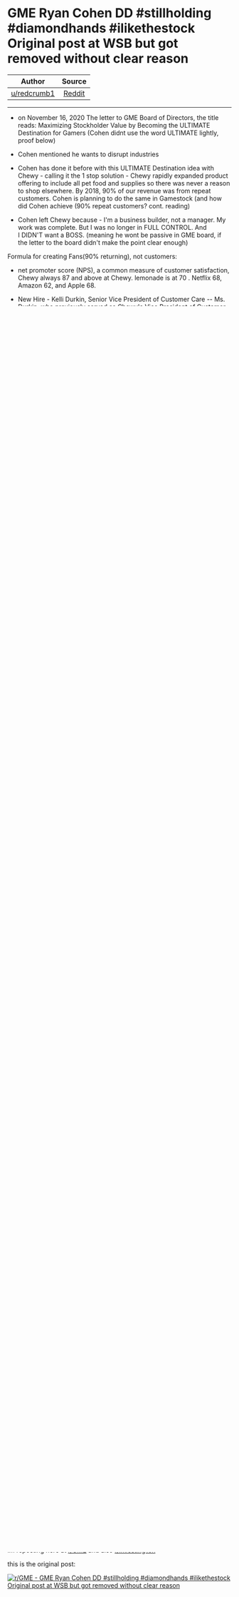 GME Ryan Cohen DD #stillholding #diamondhands #ilikethestock Original post at WSB but got removed without clear reason
======================================================================================================================

| Author       | Source       | 
| :-------------: |:-------------:|
| [u/redcrumb1](https://www.reddit.com/user/redcrumb1/)| [Reddit](https://www.reddit.com/r/GME/comments/li35oi/gme_ryan_cohen_dd_stillholding_diamondhands/) | 

---

-   on November 16, 2020 The letter to GME Board of Directors, the title reads: Maximizing Stockholder Value by Becoming the ULTIMATE Destination for Gamers (Cohen didnt use the word ULTIMATE lightly, proof below)

-   Cohen mentioned he wants to disrupt industries

-   Cohen has done it before with this ULTIMATE Destination idea with Chewy - calling it the 1 stop solution - Chewy rapidly expanded product offering to include all pet food and supplies so there was never a reason to shop elsewhere. By 2018, 90% of our revenue was from repeat customers. Cohen is planning to do the same in Gamestock (and how did Cohen achieve (90% repeat customers? cont. reading)

-   Cohen left Chewy because - I'm a business builder, not a manager. My work was complete. But I was no longer in FULL CONTROL. And I DIDN'T want a BOSS. (meaning he wont be passive in GME board, if the letter to the board didn't make the point clear enough)

Formula for creating Fans(90% returning), not customers:

-   net promoter score (NPS), a common measure of customer satisfaction, Chewy always 87 and above at Chewy. lemonade is at 70 . Netflix 68, Amazon 62, and Apple 68.

-   New Hire - Kelli Durkin, Senior Vice President of Customer Care -- Ms. Durkin, who previously served as Chewy's Vice President of Customer Service, has a start date at GME of March 1, 2021.

-   - handwritten holiday cards

-   - Our customers would send us photos of their pets all the time. We hired artists to turn those photos into personalized portraits of their pets, which we sent to our customers. These are high-quality drawings, something you'd want to hang in your bedroom. Today, thousands of those portraits get shipped out every month.

-   - flowers when their animals pass away.

-   - A 24-hour customer service line promises to answer any call within six seconds.

-   - And, yes, the customer is always right.

-   - If they needed something faster than we could ship it, like that day, we told them to go to a local store and buy it and we'd reimburse them

-   - fairly common to see calls with customers go on for 4 hours. That was a good thing because we knew that meant someone was happy. Who can argue for four hours?

-   This created Fans, just like Apple/Tesla - Fans tell all their friends and family - When people shop at Chewy, they really understand we care about them, we care about their pets, and they want to tell all their friends and family." " i don't know too many businesses that ended up not being successful when they did a really good job at delighting their customers."

Hiring

-   Will hire the best people and delegate into their areas of expertise. (proven by recent hires)

-   We hired for passion. Many people quit stable jobs and relocated with their families from across the country to join us. It was a tremendous sacrifice that we never took lightly. (only 2% write back in linkedin)

-   New Hire - Josh Krueger, Vice President of Fulfillment -- Mr. Krueger, who previously held senior fulfillment roles at Amazon, Walmart, and QVC, has a start date of March 1, 2021. In his new role, Mr. Krueger will oversee the management of e-commerce fulfillment centers.

-   New Hire - Matt Francis to the newly-created role of Chief Technology Officer. Mr. Francis has a start date of February 15, 2021. Engineering Leader at Amazon Web Services. responsible for overseeing e-commerce and technology functions.

Mindset

-   Prioritized long term growth over short term profitability (just like tsla, amzn, turning GME into a growth stock, so a ps ratio of 1 is just crazy cheap now)

-   Aims for Hypergrowth

-   Move fast - In just 3 months we built a website, found a distributor and partnered with a third-party logistics company when starting Chewy. Expect to see the same in GME.

-   Workaholic - lead by example and expect my team to work hard too

-   Fast - build Chewy first fulfillment center in 6 months rather than 18 months (as estimated by an Consultants initially)

-   Great character - Respect co workers - And I couldn't expect them to treat each other with respect if I was being a dictator. humble

-   Confidence to be misunderstood, to able to believe in his vision and see pass competing head-on with Amazon and the pets.com failure during the dot com bubble

-   Aims to underpromising and overdelivering on sales

-   Simple formula for success in Chewy that can be duplicated in GME 1. amazing customer service 2. low prices 3. fast shipping 4. selection

-   Dares to dream - aims to be industry leader - last thing you want to be is a subscale e-commerce company. You're a dead man walking, and Amazon will crush you.

-   not afraid to go against the the board/traditional rules - building a company in Florida rather than a popular tech hub. spending $3 million a month on TV ads, more than Home Depot HD -0.3%'s budget. hiring expensive executives even though we weren't profitable. These decisions were some of the most controversial and required me being comfortable betting against conventional wisdom, and were often contrary to the advice of my board. Suffice it to say, I was not the most popular board member. (proof that he will make GME team do what he says/take over as CEO)

-   Transformation of GME started - By the end of the latest fiscal year, GameStop will have closed more than 1,000 stores since mid-2019

-   Adding PC gaming, computers, monitors, game tables and gaming TVs to its store.

-   I learned the value of hard work and being a jack of all trades, and that you should never be afraid to do things yourself.

Others:

-   Ability to raise money - raised 6 rounds of financing totaling more than $350 million from T. Rowe Price, BlackRock, Greenspring, Lone Pine, Verlinvest, and the investment bank Allen & Company for Chewy

-   Vertically integrated e-commerce requires flawless execution across many fronts --- marketing, supply chain, merchandising, and everything in between

-   will protect shareholders - Those investors put their trust in me and my vision," Cohen writes, "and I repaid them with returns."

-   never afraid to say no. I was constantly bombarded with new ideas, and when you're growing quickly it's critical to stay focused, so I said no to almost everything. There's a time and place for ideation, but in the early days when resources are finite, it's important to choose a handful of things and do them extremely well. (just like Steve Jobs)

-   can handle a big business - scaled from 3 employees in 2011 to over 9000 Chewtopians by 2018.

REMEMBER!!! Cohen aim to Maximizing Stockholder Value by Becoming the ULTIMATE Destination for Gamers. ULTIMATE. I for one wants GME to go into manufacturing and make a Macbook quality Gaming laptop. Its about time this thing gets made)

---------------------------------------------------------------------------------------------------------------

update 1: alot of ppl are asking what the price target is. So im going to give it a shot, but since im such a newbie, pls advise if im calculating this wrong.

P/S Ratio = current share price / [1 year revenue/ shares outstanding]

currently

0.626 = $49.64 / 79.3

2 years down the road, maybe

20 = $1585.94 / 79.3

$1585.94 ... ~32x in return

Assumptions:

PS ratio of 20 - im comparing with the companies below, which can be very controversial because i heard we are not suppose to compare PS ratio between vastly different companies, but im doing it anyway. And of course, GME is being priced as a growth stock at this PS ratio level.

TSLA = 27 ROKU = 38 BYND = 26 LMND = 78 SQ = 16

1 year revenue - stays the same. Which I don't believe it to be true since there will be additional revenue from adding PC gaming, computers, monitors, game tables and gaming TVs to its store + boosted online revenue (Cohen is very focus on). Which also means my price target of $1585.94 is too low.

Shares outstanding - stays the same. (which likely will increase but it shouldn't be too much since Cohen explicitly mentioned "Maximizing Stockholder Value" + his track record of Chewy

---------------------------------------------------------------------------------------------------------------

Update 2: It seems wallstreetbets removed my post and didn't give me a reason... its pretty weird... anyone know what's going on? I should have said its not investment advice? haha

Im reposting here at [r/GME](https://www.reddit.com/r/GME/) and also [r/investing10x](https://www.reddit.com/r/investing10x/)

this is the original post:

[![r/GME - GME Ryan Cohen DD #stillholding #diamondhands #ilikethestock Original post at WSB but got removed without clear reason](https://preview.redd.it/u4dybgx00zg61.png?width=1278&format=png&auto=webp&s=91bdfcf1d9d147f49fb1b4202b07b81e59ff945d)](https://preview.redd.it/u4dybgx00zg61.png?width=1278&format=png&auto=webp&s=91bdfcf1d9d147f49fb1b4202b07b81e59ff945d)
